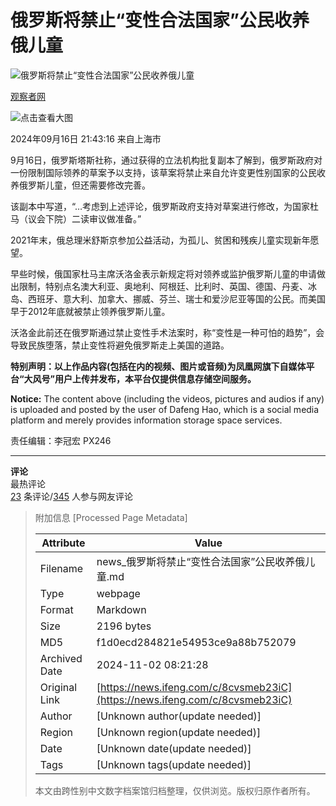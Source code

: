 # 俄罗斯将禁止“变性合法国家”公民收养俄儿童

![俄罗斯将禁止“变性合法国家”公民收养俄儿童](//d.ifengimg.com/w121_h75_q90/x0.ifengimg.com/res/2024/391215D597E5F790A6F557556AF03555C258131F_size387_w1000_h739.jpg)

[观察者网](https://ishare.ifeng.com/mediaShare/home/311993/media)

![点击查看大图](https://x0.ifengimg.com/res/2024/391215D597E5F790A6F557556AF03555C258131F_size387_w1000_h739.jpg)

2024年09月16日 21:43:16 来自上海市

9月16日，俄罗斯塔斯社称，通过获得的立法机构批复副本了解到，俄罗斯政府对一份限制国际领养的草案予以支持，该草案将禁止来自允许变更性别国家的公民收养俄罗斯儿童，但还需要修改完善。

该副本中写道，“…考虑到上述评论，俄罗斯政府支持对草案进行修改，为国家杜马（议会下院）二读审议做准备。”

2021年末，俄总理米舒斯京参加公益活动，为孤儿、贫困和残疾儿童实现新年愿望。

早些时候，俄国家杜马主席沃洛金表示新规定将对领养或监护俄罗斯儿童的申请做出限制，特别点名澳大利亚、奥地利、阿根廷、比利时、英国、德国、丹麦、冰岛、西班牙、意大利、加拿大、挪威、芬兰、瑞士和爱沙尼亚等国的公民。而美国早于2012年底就被禁止领养俄罗斯儿童。

沃洛金此前还在俄罗斯通过禁止变性手术法案时，称“变性是一种可怕的趋势”，会导致民族堕落，禁止变性将避免俄罗斯走上美国的道路。

**特别声明：以上作品内容(包括在内的视频、图片或音频)为凤凰网旗下自媒体平台“大风号”用户上传并发布，本平台仅提供信息存储空间服务。** 

**Notice:** The content above (including the videos, pictures and audios if any) is uploaded and posted by the user of Dafeng Hao, which is a social media platform and merely provides information storage space services.

责任编辑：李冠宏 PX246

---

**评论**  
最热评论  
[23](//gentie.ifeng.com/c/comment/8cvsmeb23iC) 条评论/[345](//gentie.ifeng.com/c/comment/8cvsmeb23iC) 人参与网友评论

> 附加信息 [Processed Page Metadata]
>
> | Attribute       | Value                                  |
> |-----------------|----------------------------------------|
> | Filename        | news_俄罗斯将禁止“变性合法国家”公民收养俄儿童.md                             |
> | Type            | webpage                                 |
> | Format          | Markdown                               |
> | Size            | 2196 bytes                           |
> | MD5             | f1d0ecd284821e54953ce9a88b752079                                  |
> | Archived Date   | 2024-11-02 08:21:28                             |
> | Original Link   | [https://news.ifeng.com/c/8cvsmeb23iC](https://news.ifeng.com/c/8cvsmeb23iC)                         |
> | Author          | [Unknown author(update needed)]                              |
> | Region          | [Unknown region(update needed)]                              |
> | Date            | [Unknown date(update needed)]                                 |
> | Tags            | [Unknown tags(update needed)]                                 |
>
> 本文由跨性别中文数字档案馆归档整理，仅供浏览。版权归原作者所有。
>